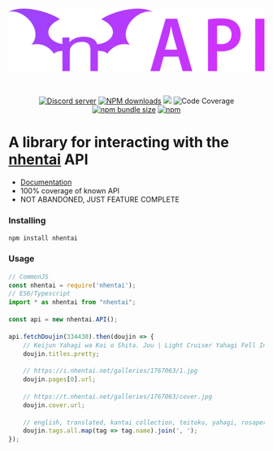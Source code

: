 <div align="center">
  <br/>
  <p>
    <img width="700" src="https://raw.githubusercontent.com/DiamondMiner88/nhentai/main/.github/logo.svg">
  </p>
  <br />
  <p>
    <a href="https://discord.gg/kkcqFZrT52"><img src="https://img.shields.io/discord/775543884503056424?color=7289da&logo=discord&logoColor=white" alt="Discord server" /></a>
    <a href="https://www.npmjs.com/package/nhentai"><img src="https://img.shields.io/npm/dt/nhentai.svg?maxAge=3600" alt="NPM downloads" /></a>
    <img src="https://hits.seeyoufarm.com/api/count/incr/badge.svg?url=https%3A%2F%2Fgithub.com%2FDiamondMiner88%2Fnhentai&count_bg=%2379C83D&title_bg=%23555555&icon=github.svg&icon_color=%23E7E7E7&title=views"/>
    <img src="https://img.shields.io/badge/Coverage-97.14%25-brightgreen.svg?style=flat" alt="Code Coverage"/>
    <a href="https://www.npmjs.com/package/nhentai"><img alt="npm bundle size" src="https://img.shields.io/bundlephobia/min/nhentai"></a>
    <a href="https://www.npmjs.com/package/nhentai"><img alt="npm" src="https://img.shields.io/npm/v/nhentai"></a>
  </p>
</div>

#  A library for interacting with the [nhentai](https://nhentai.net) API

- [Documentation](https://diamondminer88.github.io/nhentai/index.html)
- 100% coverage of known API
- NOT ABANDONED, JUST FEATURE COMPLETE

### Installing
```
npm install nhentai
```

### Usage
```js
// CommonJS
const nhentai = require('nhentai');
// ES6/Typescript
import * as nhentai from "nhentai";

const api = new nhentai.API();

api.fetchDoujin(334430).then(doujin => {
    // Keijun Yahagi wa Koi o Shita. Jou | Light Cruiser Yahagi Fell In Love - First
    doujin.titles.pretty;

    // https://i.nhentai.net/galleries/1767063/1.jpg
    doujin.pages[0].url;

    // https://t.nhentai.net/galleries/1767063/cover.jpg
    doujin.cover.url;

    // english, translated, kantai collection, teitoku, yahagi, rosapersica, [etc...]
    doujin.tags.all.map(tag => tag.name).join(', ');
});
```
